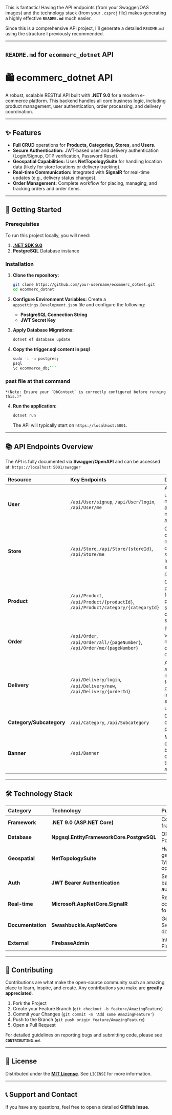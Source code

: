 This is fantastic\! Having the API endpoints (from your Swagger/OAS images) and the technology stack (from your `.csproj` file) makes generating a highly effective **`README.md`** much easier.

Since this is a comprehensive API project, I'll generate a detailed `README.md` using the structure I previously recommended.

-----

## `README.md` for `ecommerc_dotnet` API

# 🛍️ ecommerc\_dotnet API

[](https://dotnet.microsoft.com/en-us/download/dotnet/9.0)
[](https://www.google.com/search?q=/swagger/v1/swagger.json)
[](https://www.postgresql.org/)

A robust, scalable RESTful API built with **.NET 9.0** for a modern e-commerce platform. This backend handles all core business logic, including product management, user authentication, order processing, and delivery coordination.

-----

## ✨ Features

  * **Full CRUD** operations for **Products, Categories, Stores**, and **Users**.
  * **Secure Authentication:** JWT-based user and delivery authentication (Login/Signup, OTP verification, Password Reset).
  * **Geospatial Capabilities:** Uses **NetTopologySuite** for handling location data (likely for store locations or delivery tracking).
  * **Real-time Communication:** Integrated with **SignalR** for real-time updates (e.g., delivery status changes).
  * **Order Management:** Complete workflow for placing, managing, and tracking orders and order items.

-----

## 🚀 Getting Started

### Prerequisites

To run this project locally, you will need:

1.  **[.NET SDK 9.0](https://dotnet.microsoft.com/en-us/download/dotnet/9.0)**
2.  **PostgreSQL** Database instance

### Installation

1.  **Clone the repository:**

    ```bash
    git clone https://github.com/your-username/ecommerc_dotnet.git
    cd ecommerc_dotnet
    ```

2.  **Configure Environment Variables:**
    Create a `appsettings.Development.json` file and configure the following:

      * **PostgreSQL Connection String**
      * **JWT Secret Key**

3.  **Apply Database Migrations:**

    ```bash
    dotnet ef database update
    ```
4. **Copy the trigger.sql content  in psql**
   ```bash
   sudo -i -u postgres;
   psql 
   \c ecommerce_db;```
  ### past file at that command 

    *(Note: Ensure your `DbContext` is correctly configured before running this.)*

4.  **Run the application:**

    ```bash
    dotnet run
    ```

    The API will typically start on `https://localhost:5001`.

-----

## 📚 API Endpoints Overview

The API is fully documented via **Swagger/OpenAPI** and can be accessed at: `https://localhost:5001/swagger`

| Resource | Key Endpoints | Description |
| :--- | :--- | :--- |
| **User** | `/api/User/signup`, `/api/User/login`, `/api/User/me` | Authentication, user profile management, address management, and OTP flow. |
| **Store** | `/api/Store`, `/api/Store/{storeId}`, `/api/Store/me` | CRUD operations for managing e-commerce stores. Includes status patching. |
| **Product** | `/api/Product`, `/api/Product/{productId}`, `/api/Product/category/{categoryId}` | Core CRUD for products, fetching products by store, category, or subcategory. |
| **Order** | `/api/Order`, `/api/Order/all/{pageNumber}`, `/api/Order/me/{pageNumber}` | Placing, viewing, and managing customer orders. |
| **Delivery** | `/api/Delivery/login`, `/api/Delivery/new`, `/api/Delivery/{orderId}` | Authentication and management for delivery personnel, including status updates. |
| **Category/Subcategory** | `/api/Category`, `/api/Subcategory` | CRUD for organizing products. |
| **Banner** | `/api/Banner` | Management of promotional banners displayed in the application. |

-----

## 🛠️ Technology Stack

| Category | Technology | Purpose |
| :--- | :--- | :--- |
| **Framework** | **.NET 9.0 (ASP.NET Core)** | Core application framework. |
| **Database** | **Npgsql.EntityFrameworkCore.PostgreSQL** | ORM for PostgreSQL. |
| **Geospatial** | **NetTopologySuite** | Handling geographical data types and operations. |
| **Auth** | **JWT Bearer Authentication** | Secure token-based authentication. |
| **Real-time** | **Microsoft.AspNetCore.SignalR** | Real-time communication for updates. |
| **Documentation** | **Swashbuckle.AspNetCore** | Generates the Swagger/OpenAPI documentation. |
| **External** | **FirebaseAdmin** | Integration with Firebase services. |

-----

## 🤝 Contributing

Contributions are what make the open-source community such an amazing place to learn, inspire, and create. Any contributions you make are **greatly appreciated**.

1.  Fork the Project
2.  Create your Feature Branch (`git checkout -b feature/AmazingFeature`)
3.  Commit your Changes (`git commit -m 'Add some AmazingFeature'`)
4.  Push to the Branch (`git push origin feature/AmazingFeature`)
5.  Open a Pull Request

For detailed guidelines on reporting bugs and submitting code, please see **`CONTRIBUTING.md`**.

-----

## 📄 License

Distributed under the **[MIT License](https://www.google.com/search?q=LICENSE)**. See `LICENSE` for more information.

-----

## 📞 Support and Contact

If you have any questions, feel free to open a detailed **GitHub Issue**.